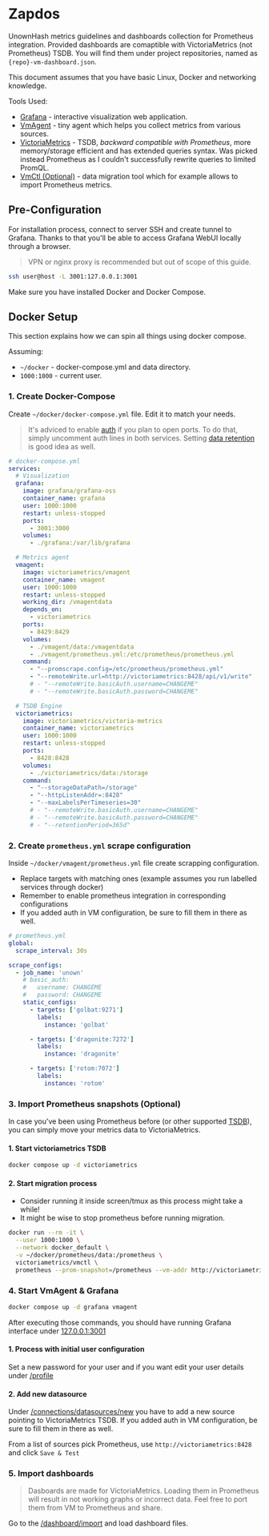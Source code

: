 # Zapdos

UnownHash metrics guidelines and dashboards collection for Prometheus integration. Provided dashboards are comaptible with VictoriaMetrics (not Prometheus) TSDB. You will find them under project repositories, named as `{repo}-vm-dashboard.json`.

This document assumes that you have basic Linux, Docker and networking knowledge.

Tools Used:
- [Grafana](https://grafana.com/) - interactive visualization web application.
- [VmAgent](https://docs.victoriametrics.com/vmagent.html) - tiny agent which helps you collect metrics from various sources.
- [VictoriaMetrics](https://victoriametrics.com/) - TSDB, _backward compatible with Prometheus_, more memory/storage efficient and has extended queries syntax. Was picked instead Prometheus as I couldn't successfully rewrite queries to limited PromQL.
- [VmCtl (Optional)](https://docs.victoriametrics.com/vmctl.html) - data migration tool which for example allows to import Prometheus metrics.

## Pre-Configuration

For installation process, connect to server SSH and create tunnel to Grafana. Thanks to that you'll be able to access Grafana WebUI locally through a browser.

> VPN or nginx proxy is recommended but out of scope of this guide.

```bash
ssh user@host -L 3001:127.0.0.1:3001
```

Make sure you have installed Docker and Docker Compose.

## Docker Setup

This section explains how we can spin all things using docker compose.

Assuming:
- `~/docker` - docker-compose.yml and data directory.
- `1000:1000` - current user.


### 1. Create Docker-Compose

Create `~/docker/docker-compose.yml` file. Edit it to match your needs.

> It's adviced to enable [auth](https://docs.victoriametrics.com/vmagent.html?highlight=basicauth#kafka-broker-authorization-and-authentication) if you plan to open ports. To do that, simply uncomment auth lines in both services. Setting [data retention](https://docs.victoriametrics.com/#retention) is good idea as well.

```yml
# docker-compose.yml
services:
  # Visualization
  grafana:
    image: grafana/grafana-oss
    container_name: grafana
    user: 1000:1000
    restart: unless-stopped
    ports:
      - 3001:3000
    volumes:
      - ./grafana:/var/lib/grafana

  # Metrics agent
  vmagent:
    image: victoriametrics/vmagent
    container_name: vmagent
    user: 1000:1000
    restart: unless-stopped
    working_dir: /vmagentdata
    depends_on:
      - victoriametrics
    ports:
      - 8429:8429
    volumes:
      - ./vmagent/data:/vmagentdata
      - ./vmagent/prometheus.yml:/etc/prometheus/prometheus.yml
    command:
      - "--promscrape.config=/etc/prometheus/prometheus.yml"
      - "--remoteWrite.url=http://victoriametrics:8428/api/v1/write"
      # - "--remoteWrite.basicAuth.username=CHANGEME"
      # - "--remoteWrite.basicAuth.password=CHANGEME"

  # TSDB Engine
  victoriametrics:
    image: victoriametrics/victoria-metrics
    container_name: victoriametrics
    user: 1000:1000
    restart: unless-stopped
    ports:
      - 8428:8428
    volumes:
      - ./victoriametrics/data:/storage
    command:
      - "--storageDataPath=/storage"
      - "--httpListenAddr=:8428"
      - "--maxLabelsPerTimeseries=30"
      # - "--remoteWrite.basicAuth.username=CHANGEME"
      # - "--remoteWrite.basicAuth.password=CHANGEME"
      # - "--retentionPeriod=365d"
```

### 2. Create `prometheus.yml` scrape configuration

Inside `~/docker/vmagent/prometheus.yml` file create scrapping configuration.

- Replace targets with matching ones (example assumes you run labelled services through docker)
- Remember to enable prometheus integration in corresponding configurations
- If you added auth in VM configuration, be sure to fill them in there as well.

```yml
# prometheus.yml
global:
  scrape_interval: 30s

scrape_configs:
  - job_name: 'unown'
    # basic_auth:
    #   username: CHANGEME
    #   password: CHANGEME
    static_configs:
      - targets: ['golbat:9271']
        labels:
          instance: 'golbat'

      - targets: ['dragonite:7272']
        labels:
          instance: 'dragonite'

      - targets: ['rotom:7072']
        labels:
          instance: 'rotom'
```

### 3. Import Prometheus snapshots (Optional)

In case you've been using Prometheus before (or other supported [TSDB](https://docs.victoriametrics.com/vmctl.html)), you can simply move your metrics data to VictoriaMetrics. 

#### 1. Start victoriametrics TSDB
```bash
docker compose up -d victoriametrics
```

#### 2. Start migration process

- Consider running it inside screen/tmux as this process might take a while!
- It might be wise to stop prometheus before running migration.

```bash
docker run --rm -it \
  --user 1000:1000 \
  --network docker_default \
  -v ~/docker/prometheus/data:/prometheus \
  victoriametrics/vmctl \
  prometheus --prom-snapshot=/prometheus --vm-addr http://victoriametrics:8428
```

### 4. Start VmAgent & Grafana

```bash
docker compose up -d grafana vmagent
```

After executing those commands, you should have running Grafana interface under [127.0.0.1:3001](http://127.0.0.1:3001)

#### 1. Process with initial user configuration

Set a new password for your user and if you want edit your user details under [/profile](http://127.0.0.1:3001/profile)

#### 2. Add new datasource

Under [/connections/datasources/new](http://127.0.0.1:3001/connections/datasources/new) you have to add a new source pointing to VictoriaMetrics TSDB. If you added auth in VM configuration, be sure to fill them in there as well.

From a list of sources pick Prometheus, use `http://victoriametrics:8428` and click `Save & Test`

### 5. Import dashboards

> Dasboards are made for VictoriaMetrics. Loading them in Prometheus will result in not working graphs or incorrect data. Feel free to port them from VM to Prometheus and share.

Go to the [/dashboard/import](http://127.0.0.1:3001/dashboard/import) and load dashboard files.
